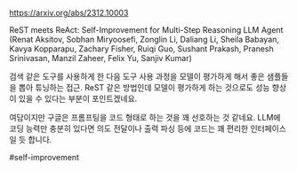 https://arxiv.org/abs/2312.10003

ReST meets ReAct: Self-Improvement for Multi-Step Reasoning LLM Agent (Renat Aksitov, Sobhan Miryoosefi, Zonglin Li, Daliang Li, Sheila Babayan, Kavya Kopparapu, Zachary Fisher, Ruiqi Guo, Sushant Prakash, Pranesh Srinivasan, Manzil Zaheer, Felix Yu, Sanjiv Kumar)

검색 같은 도구를 사용하게 한 다음 도구 사용 과정을 모델이 평가하게 해서 좋은 샘플들을 뽑아 튜닝하는 접근. ReST 같은 방법인데 모델이 평가하게 하는 것으로도 성능 향상이 있을 수 있다는 부분이 포인트겠네요.

여담이지만 구글은 프롬프팅을 코드 형태로 하는 것을 꽤 선호하는 것 같네요. LLM에 코딩 능력만 충분히 있다면 의도 전달이나 출력 파싱 등에 코드는 꽤 편리한 인터페이스일 듯 합니다.

#self-improvement